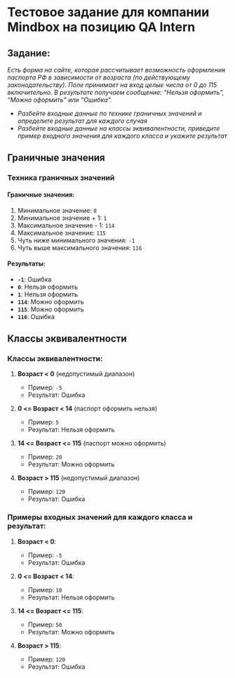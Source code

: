 # Тестовое задание для компании Mindbox на позицию QA Intern
## Задание:
_Есть форма на сайте, которая рассчитывает возможность оформления паспорта РФ в зависимости от возраста (по действующему законодательству). Поле принимает на вход целые числа от 0 до 115 включительно. В результате получаем сообщение: “Нельзя оформить”, “Можно оформить” или “Ошибка”._

- _Разбейте входные данные по технике граничных значений и определите результат для каждого случая_
- _Разбейте входные данные на классы эквивалентности, приведите пример входного значения для каждого класса и укажите результат_




## Граничные значения

### Техника граничных значений

#### Граничные значения:
1. Минимальное значение: `0`
2. Минимальное значение + 1: `1`
3. Максимальное значение - 1: `114`
4. Максимальное значение: `115`
5. Чуть ниже минимального значения: `-1`
6. Чуть выше максимального значения: `116`

#### Результаты:
- **`-1`**: Ошибка
- **`0`**: Нельзя оформить
- **`1`**: Нельзя оформить
- **`114`**: Можно оформить
- **`115`**: Можно оформить
- **`116`**: Ошибка

## Классы эквивалентности

### Классы эквивалентности:

1. **Возраст < 0** (недопустимый диапазон)
   - Пример: `-5`
   - Результат: Ошибка

2. **0 <= Возраст < 14** (паспорт оформить нельзя)
   - Пример: `5`
   - Результат: Нельзя оформить

3. **14 <= Возраст <= 115** (паспорт можно оформить)
   - Пример: `20`
   - Результат: Можно оформить

4. **Возраст > 115** (недопустимый диапазон)
   - Пример: `120`
   - Результат: Ошибка

### Примеры входных значений для каждого класса и результат:

1. **Возраст < 0**:
   - Пример: `-5`
   - Результат: Ошибка

2. **0 <= Возраст < 14**:
   - Пример: `10`
   - Результат: Нельзя оформить

3. **14 <= Возраст <= 115**:
   - Пример: `50`
   - Результат: Можно оформить

4. **Возраст > 115**:
   - Пример: `120`
   - Результат: Ошибка
